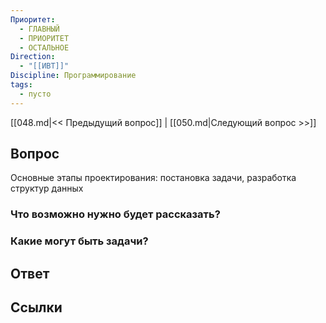 ```yaml
---
Приоритет:
  - ГЛАВНЫЙ
  - ПРИОРИТЕТ
  - ОСТАЛЬНОЕ
Direction:
  - "[[ИВТ]]" 
Discipline: Программирование 
tags:
  - пусто
---
```

[[048.md|<< Предыдущий вопрос]] | [[050.md|Следующий вопрос >>]]
## Вопрос

Основные этапы проектирования: постановка задачи, разработка структур данных

### Что возможно нужно будет рассказать?

### Какие могут быть задачи?

## Ответ

## Ссылки
